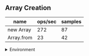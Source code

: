 ## Array Creation

|name|ops/sec|samples|
|-|-|-|
|new Array|272|87|
|Array.from|23|42|


<details>
<summary>Environment</summary>

* __Machine:__ linux x64 | 4 vCPUs | 7.6GB Mem
* __Run:__ Mon Nov 06 2023 15:10:12 GMT+0000 (Coordinated Universal Time)
</details>

<!--
{"environment":{"platform":"linux","arch":"x64","cpus":4,"totalMemory":7.6085662841796875},"benchmarks":[{"name":"new Array","opsSec":272.17825816931327,"samples":2},{"name":"Array.from","opsSec":23.135129556561655,"samples":2}]}-->
